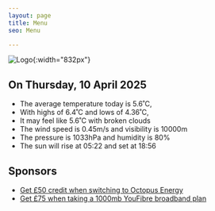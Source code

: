 ```yaml
---
layout: page
title: Menu
seo: Menu

---
```


![Logo](/images/logo.jpg){:width="832px"}

<!-- weather_marker starts -->
## On Thursday, 10 April 2025

- The average temperature today is 5.6˚C,
- With highs of 6.4˚C and lows of 4.36˚C,
- It may feel like 5.6˚C with broken clouds
- The wind speed is 0.45m/s and visibility is 10000m
- The pressure is 1033hPa and humidity is 80%
- The sun will rise at 05:22 and set at 18:56

<!-- weather_marker ends -->

## Sponsors

- [Get £50 credit when switching to Octopus Energy](https://bit.ly/3oD1nnS)
- [Get £75 when taking a 1000mb YouFibre broadband plan](https://aklam.io/91zWhU?)



